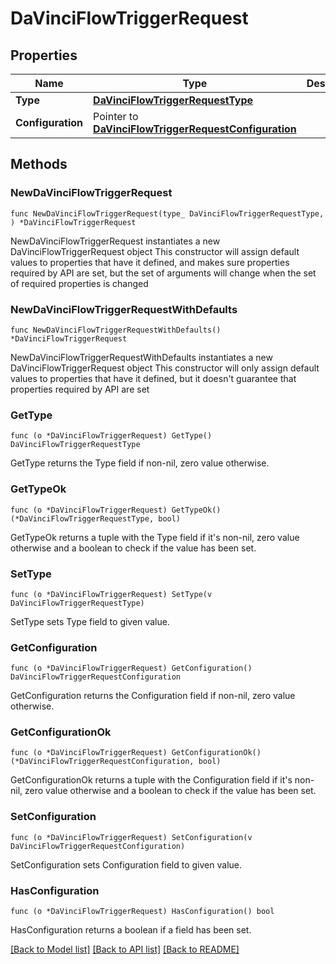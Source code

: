 # DaVinciFlowTriggerRequest

## Properties

Name | Type | Description | Notes
------------ | ------------- | ------------- | -------------
**Type** | [**DaVinciFlowTriggerRequestType**](DaVinciFlowTriggerRequestType.md) |  | 
**Configuration** | Pointer to [**DaVinciFlowTriggerRequestConfiguration**](DaVinciFlowTriggerRequestConfiguration.md) |  | [optional] 

## Methods

### NewDaVinciFlowTriggerRequest

`func NewDaVinciFlowTriggerRequest(type_ DaVinciFlowTriggerRequestType, ) *DaVinciFlowTriggerRequest`

NewDaVinciFlowTriggerRequest instantiates a new DaVinciFlowTriggerRequest object
This constructor will assign default values to properties that have it defined,
and makes sure properties required by API are set, but the set of arguments
will change when the set of required properties is changed

### NewDaVinciFlowTriggerRequestWithDefaults

`func NewDaVinciFlowTriggerRequestWithDefaults() *DaVinciFlowTriggerRequest`

NewDaVinciFlowTriggerRequestWithDefaults instantiates a new DaVinciFlowTriggerRequest object
This constructor will only assign default values to properties that have it defined,
but it doesn't guarantee that properties required by API are set

### GetType

`func (o *DaVinciFlowTriggerRequest) GetType() DaVinciFlowTriggerRequestType`

GetType returns the Type field if non-nil, zero value otherwise.

### GetTypeOk

`func (o *DaVinciFlowTriggerRequest) GetTypeOk() (*DaVinciFlowTriggerRequestType, bool)`

GetTypeOk returns a tuple with the Type field if it's non-nil, zero value otherwise
and a boolean to check if the value has been set.

### SetType

`func (o *DaVinciFlowTriggerRequest) SetType(v DaVinciFlowTriggerRequestType)`

SetType sets Type field to given value.


### GetConfiguration

`func (o *DaVinciFlowTriggerRequest) GetConfiguration() DaVinciFlowTriggerRequestConfiguration`

GetConfiguration returns the Configuration field if non-nil, zero value otherwise.

### GetConfigurationOk

`func (o *DaVinciFlowTriggerRequest) GetConfigurationOk() (*DaVinciFlowTriggerRequestConfiguration, bool)`

GetConfigurationOk returns a tuple with the Configuration field if it's non-nil, zero value otherwise
and a boolean to check if the value has been set.

### SetConfiguration

`func (o *DaVinciFlowTriggerRequest) SetConfiguration(v DaVinciFlowTriggerRequestConfiguration)`

SetConfiguration sets Configuration field to given value.

### HasConfiguration

`func (o *DaVinciFlowTriggerRequest) HasConfiguration() bool`

HasConfiguration returns a boolean if a field has been set.


[[Back to Model list]](../README.md#documentation-for-models) [[Back to API list]](../README.md#documentation-for-api-endpoints) [[Back to README]](../README.md)


